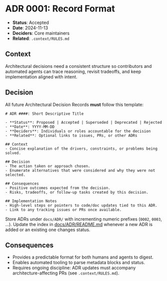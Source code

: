 # ADR 0001: Record Format

- **Status**: Accepted
- **Date**: 2024-11-13
- **Deciders**: Core maintainers
- **Related**: `.context/RULES.md`

## Context

Architectural decisions need a consistent structure so contributors and automated agents can trace reasoning, revisit tradeoffs, and keep implementation aligned with intent.

## Decision

All future Architectural Decision Records **must** follow this template:

```
# ADR ####: Short Descriptive Title

- **Status**: Proposed | Accepted | Superseded | Deprecated | Rejected
- **Date**: YYYY-MM-DD
- **Deciders**: Individuals or roles accountable for the decision
- **Related**: Optional links to issues, PRs, or other ADRs

## Context
- Concise explanation of the drivers, constraints, or problems being solved.

## Decision
- The action taken or approach chosen.
- Enumerate alternatives that were considered and why they were not selected.

## Consequences
- Positive outcomes expected from the decision.
- Risks, tradeoffs, or follow-up tasks created by this decision.

## Implementation Notes
- High-level steps or pointers to code/doc updates tied to this ADR.
- Link to any tracking issues or PRs once available.
```

Store ADRs under `docs/ADR/` with incrementing numeric prefixes (`0002`, `0003`, ...). Update the index in [docs/ADR/README.md](./README.md) whenever a new ADR is added or an existing one changes status.

## Consequences

- Provides a predictable format for both humans and agents to digest.
- Enables automated tooling to parse metadata blocks and status.
- Requires ongoing discipline: ADR updates must accompany architecture-affecting PRs (see `.context/RULES.md`).
